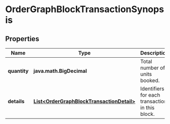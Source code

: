 

# OrderGraphBlockTransactionSynopsis


## Properties

| Name | Type | Description | Notes |
|------------ | ------------- | ------------- | -------------|
|**quantity** | **java.math.BigDecimal** | Total number of units booked. |  |
|**details** | [**List&lt;OrderGraphBlockTransactionDetail&gt;**](OrderGraphBlockTransactionDetail.md) | Identifiers for each transaction in this block. |  |



